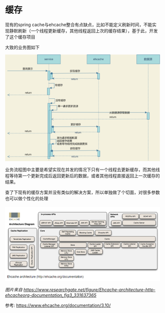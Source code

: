 # 缓存

现有的spring cache与ehcache整合有点缺点，比如不能定义刷新时间，不能实现静默刷新（一个线程更新缓存，其他线程返回上次的缓存结果），基于此，开发了这个缓存项目

大致的业务图如下

![业务图](diagram/业务图.png)

业务流程图中主要是希望实现在并发的情况下只有一个线程去更新缓存，而其他线程等待第一个更新完成后返回更新后的数据，或者其他线程直接返回上一次缓存的结果。

查了下现有的缓存方案并没有类似的解决方案，所以单独做了个切面，对很多参数也可以做个性化的处理

![image-20230412213911657](diagram/ehcache_architecture_diagram.png)

*图片来自 https://www.researchgate.net/figure/Ehcache-architecture-http-ehcacheorg-documentation_fig3_331637365*

参考: https://www.ehcache.org/documentation/3.10/